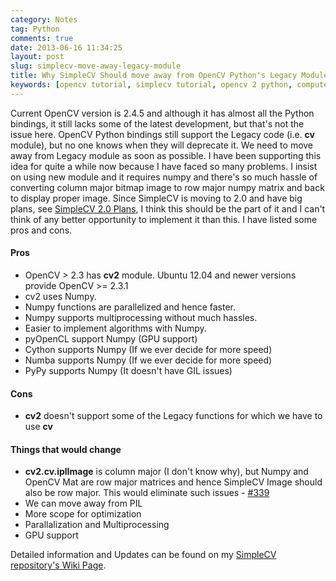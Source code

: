 ```yaml
---
category: Notes
tag: Python
comments: true
date: 2013-06-16 11:34:25
layout: post
slug: simplecv-move-away-legacy-module
title: Why SimpleCV Should move away from OpenCV Python's Legacy Module
keywords: [opencv tutorial, simplecv tutorial, opencv 2 python, computer vision tutorial, open source]
---
```


Current OpenCV version is 2.4.5 and although it has almost all the Python bindings, it still lacks some of the latest development, but that's not the issue here. OpenCV Python bindings still support the Legacy code (i.e. **cv** module), but no one knows when they will deprecate it. We need to move away from Legacy module as soon as possible. I have been supporting this idea for quite a while now because I have faced so many problems. I insist on using new module and it requires numpy and there's so much hassle of converting column major bitmap image to row major numpy matrix and back to display proper image. Since SimpleCV is moving to 2.0 and have big plans, see [SimpleCV 2.0 Plans](https://github.com/sightmachine/SimpleCV/wiki/SimpleCV-2.0-Planning), I think this should be the part of it and I can't think of any better opportunity to implement it than this. I have listed some pros and cons.

#### Pros

 - OpenCV > 2.3 has **cv2** module. Ubuntu 12.04 and newer versions provide OpenCV >= 2.3.1
 - cv2 uses Numpy.
 - Numpy functions are parallelized and hence faster.
 - Numpy supports multiprocessing without much hassles.
 - Easier to implement algorithms with Numpy.
 - pyOpenCL support Numpy (GPU support)
 - Cython supports Numpy (If we ever decide for more speed)
 - Numba supports Numpy (If we ever decide for more speed)
 - PyPy supports Numpy (It doesn't have GIL issues)

#### Cons
 - **cv2** doesn't support some of the Legacy functions for which we have to use **cv**

#### Things that would change

 - **cv2.cv.iplImage** is column major (I don't know why), but Numpy and OpenCV Mat are row major matrices and hence SimpleCV Image should also be row major. This would eliminate such issues - [#339](https://github.com/sightmachine/SimpleCV/issues/339)
 - We can move away from PIL
 - More scope for optimization
 - Parallalization and Multiprocessing
 - GPU support

Detailed information and Updates can be found on my [SimpleCV repository's Wiki Page](https://github.com/jayrambhia/SimpleCV/wiki/Road-to-2.0#move-away-from-cv-legacy-module).